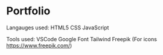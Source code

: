 # Portfolio

Langauges used:
HTML5
CSS
JavaScript

Tools used:
VSCode
Google Font
Tailwind
Freepik (For icons https://www.freepik.com/)